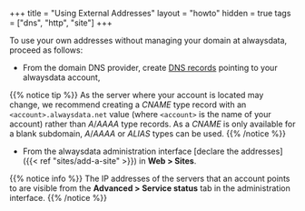 +++
title = "Using External Addresses"
layout = "howto"
hidden = true
tags = ["dns", "http", "site"]
+++

To use your own addresses without managing your domain at alwaysdata, proceed as follows:

- From the domain DNS provider, create [DNS records](https://en.wikipedia.org/wiki/List_of_DNS_record_types) pointing to your alwaysdata account,

{{% notice tip %}}
As the server where your account is located may change, we recommend creating a *CNAME* type record with an `<account>.alwaysdata.net` value (where `<account>` is the name of your account) rather than *A*/*AAAA* type records. As a *CNAME* is only available for a blank subdomain, *A*/*AAAA* or *ALIAS* types can be used.
{{% /notice %}}

- From the alwaysdata administration interface [declare the addresses]({{< ref "sites/add-a-site" >}}) in **Web > Sites**.

{{% notice info %}}
The IP addresses of the servers that an account points to are visible from the **Advanced > Service status** tab in the administration interface.
{{% /notice %}}
